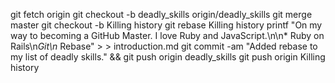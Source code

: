 git fetch origin
git checkout -b deadly_skills origin/deadly_skills
git merge master
git checkout -b Killing history
git rebase Killing history
printf "On my way to becoming a GitHub Master. I love Ruby and JavaScript.\n\n* Ruby on Rails\n*Git\n* Rebase" > > introduction.md
git commit -am "Added rebase to my list of deadly skills." && git push origin deadly_skills
git push origin Killing history
